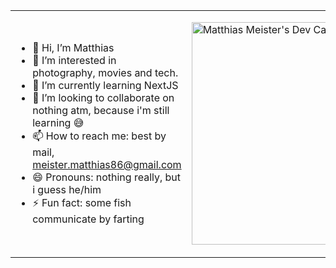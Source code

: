 <table>
<tr>
<td>

- 👋 Hi, I’m Matthias
- 👀 I’m interested in photography, movies and tech.
- 🌱 I’m currently learning NextJS
- 💞️ I’m looking to collaborate on nothing atm, because i'm still learning 😅
- 📫 How to reach me: best by mail, meister.matthias86@gmail.com
- 😄 Pronouns: nothing really, but i guess he/him
- ⚡ Fun fact: some fish communicate by farting

</td>
<td>

  <a href="https://app.daily.dev/matthiasmeister"><img src="https://api.daily.dev/devcards/v2/gCECsQBjjRQxavmKVV5yS.png?type=default&r=q4l" width="356" alt="Matthias Meister's Dev Card"/></a>

<!---
mmeister86/mmeister86 is a ✨ special ✨ repository because its `README.md` (this file) appears on your GitHub profile.
You can click the Preview link to take a look at your changes.
--->

</td>
</tr>
</table>
